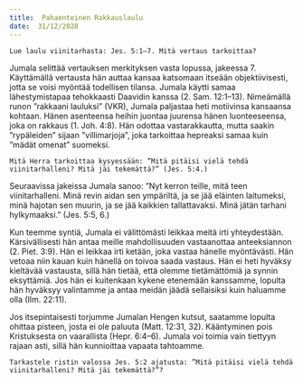```yaml
---
title:  Pahaenteinen Rakkauslaulu
date:  31/12/2020
---
```


`Lue laulu viinitarhasta: Jes. 5:1–7. Mitä vertaus tarkoittaa?`

Jumala selittää vertauksen merkityksen vasta lopussa, jakeessa 7. Käyttämällä vertausta hän auttaa kansaa katsomaan itseään objektiivisesti, jotta se voisi myöntää todellisen tilansa. Jumala käytti samaa lähestymistapaa tehokkaasti Daavidin kanssa (2. Sam. 12:1–13). Nimeämällä runon ”rakkaani lauluksi” (VKR), Jumala paljastaa heti motiivinsa kansaansa kohtaan. Hänen asenteensa heihin juontaa juurensa hänen luonteeseensa, joka on rakkaus (1. Joh. 4:8). Hän odottaa vastarakkautta, mutta saakin ”rypäleiden” sijaan ”villimarjoja”, joka tarkoittaa hepreaksi samaa kuin ”mädät omenat” suomeksi.

`Mitä Herra tarkoittaa kysyessään: ”Mitä pitäisi vielä tehdä viinitarhalleni? Mitä jäi tekemättä?” (Jes. 5:4.)`

Seuraavissa jakeissa Jumala sanoo: ”Nyt kerron teille, mitä teen viinitarhalleni. Minä revin aidan sen ympäriltä, ja se jää eläinten laitumeksi, minä hajotan sen muurin, ja se jää kaikkien tallattavaksi. Minä jätän tarhani hylkymaaksi.” (Jes. 5:5, 6.)

Kun teemme syntiä, Jumala ei välittömästi leikkaa meitä irti yhteydestään. Kärsivällisesti hän antaa meille mahdollisuuden vastaanottaa anteeksiannon (2. Piet. 3:9). Hän ei leikkaa irti ketään, joka vastaa hänelle myöntävästi. Hän vetoaa niin kauan kuin hänellä on toivoa saada vastaus. Hän ei heti hyväksy kieltävää vastausta, sillä hän tietää, että olemme tietämättömiä ja synnin eksyttämiä. Jos hän ei kuitenkaan kykene etenemään kanssamme, lopulta hän hyväksyy valintamme ja antaa meidän jäädä sellaisiksi kuin haluamme olla (Ilm. 22:11).

Jos itsepintaisesti torjumme Jumalan Hengen kutsut, saatamme lopulta ohittaa pisteen, josta ei ole paluuta (Matt. 12:31, 32). Kääntyminen pois Kristuksesta on vaarallista (Hepr. 6:4–6). Jumala voi toimia vain tiettyyn rajaan asti, sillä hän kunnioittaa vapaata tahtoamme.

`Tarkastele ristin valossa Jes. 5:2 ajatusta: ”Mitä pitäisi vielä tehdä viinitarhalleni? Mitä jäi tekemättä?”?`